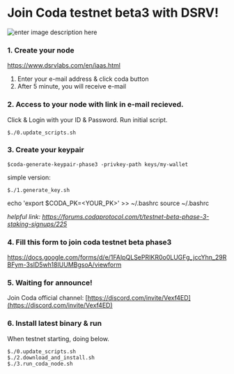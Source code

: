 # Join Coda testnet beta3 with DSRV!

![enter image description here](https://user-images.githubusercontent.com/21022937/87610675-f6c28900-c740-11ea-8446-a2cf1ddde1a5.png)

### 1. Create your node 
https://www.dsrvlabs.com/en/iaas.html
1. Enter your e-mail address & click coda button
2. After 5 minute, you will receive e-mail 

### 2. Access to your node with link in e-mail recieved.
Click & Login with your ID & Password.
Run initial script.
```
$./0.update_scripts.sh
```

### 3. Create your keypair
```
$coda-generate-keypair-phase3 -privkey-path keys/my-wallet
```
simple version:
```
$./1.generate_key.sh
```

echo 'export $CODA_PK=<YOUR_PK>' >> ~/.bashrc 
source ~/.bashrc

*helpful link: https://forums.codaprotocol.com/t/testnet-beta-phase-3-staking-signups/225*

### 4.  Fill this form to join coda testnet beta phase3
https://docs.google.com/forms/d/e/1FAIpQLSePRIKR0o0LUGFg_jccYhn_29RBFym-3sID5wh18IUUMBgsoA/viewform

### 5. Waiting for announce!
Join Coda official channel:
[https://discord.com/invite/Vexf4ED](https://discord.com/invite/Vexf4ED)


### 6. Install latest binary & run
When testnet starting, doing below.
```
$./0.update_scripts.sh
$./2.download_and_install.sh
$./3.run_coda_node.sh 
```
